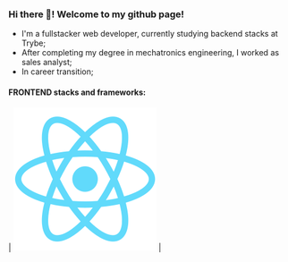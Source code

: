 ### Hi there 👋! Welcome to my github page!

  - I'm a fullstacker web developer, currently studying backend stacks at Trybe;
  - After completing my degree in mechatronics engineering, I worked as sales analyst;
  - In career transition;


  #### FRONTEND stacks and frameworks:
  | <img src="https://raw.githubusercontent.com/devicons/devicon/master/icons/react/react-original.svg" alt="React Icon"> |
<!--
**mateusDMRamos/mateusDMRamos** is a ✨ _special_ ✨ repository because its `README.md` (this file) appears on your GitHub profile.

Here are some ideas to get you started:

- 🔭 I’m currently working on ...
- 🌱 I’m currently learning ...
- 👯 I’m looking to collaborate on ...
- 🤔 I’m looking for help with ...
- 💬 Ask me about ...
- 📫 How to reach me: ...
- 😄 Pronouns: ...
- ⚡ Fun fact: ...
-->
